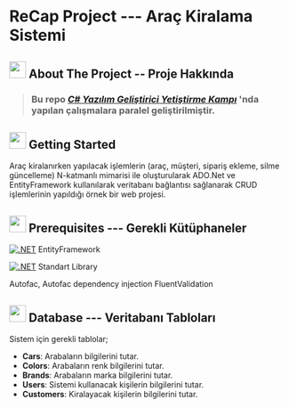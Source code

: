 # ReCap Project --- Araç Kiralama Sistemi

  
  ##  <img src="https://raw.githubusercontent.com/FortAwesome/Font-Awesome/6.x/svgs/solid/thumbtack.svg" width="30" height="30"> About The Project -- Proje Hakkında

>### Bu repo ***[C# Yazılım Geliştirici Yetiştirme Kampı](https://www.kodlama.io/courses/)*** 'nda yapılan çalışmalara paralel geliştirilmiştir.

##  <img src="https://raw.githubusercontent.com/FortAwesome/Font-Awesome/6.x/svgs/solid/thumbtack.svg" width="30" height="30">  Getting Started

Araç kiralanırken yapılacak işlemlerin (araç, müşteri, sipariş ekleme, silme güncelleme) N-katmanlı mimarisi ile oluşturularak ADO.Net ve EntityFramework kullanılarak veritabanı bağlantısı sağlanarak CRUD işlemlerinin yapıldığı örnek bir web projesi.

## <img src="https://raw.githubusercontent.com/FortAwesome/Font-Awesome/6.x/svgs/solid/book.svg" width="30" height="30"> Prerequisites --- Gerekli Kütüphaneler
 [![.NET](https://img.shields.io/badge/--512BD4?logo=.net&logoColor=ffffff)](https://dotnet.microsoft.com/)  EntityFramework
 
 
  [![.NET](https://img.shields.io/badge/--512BD4?logo=.net&logoColor=ffffff)](https://dotnet.microsoft.com/)  Standart Library 
  
  Autofac, Autofac dependency injection
 FluentValidation
 
 ## <img src="https://raw.githubusercontent.com/FortAwesome/Font-Awesome/6.x/svgs/solid/database.svg" width="30" height="30"> Database --- Veritabanı Tabloları
 Sistem için gerekli tablolar;
 -  **Cars**: Arabaların bilgilerini tutar.
 - **Colors**: Arabaların renk bilgilerini tutar.
 - **Brands**: Arabaların marka bilgilerini tutar.
 - **Users**: Sistemi kullanacak kişilerin bilgilerini tutar.
 - **Customers**: Kiralayacak kişilerin bilgilerini tutar.
 
